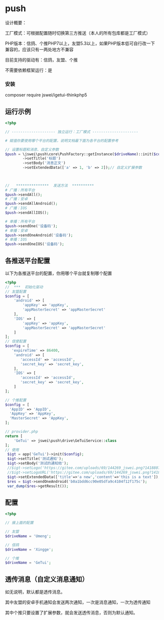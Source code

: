 # push
设计概要：

工厂模式：可根据配置随时切换第三方推送（本人的所有包库都是工厂模式）

PHP版本：信鸽、个推PHP7以上，友盟5.3以上，如果PHP版本低可自行改一下兼容的，应该只有一两处地方不兼容

目前支持的驱动有：信鸽，友盟、个推

不需要依赖框架运行：是

### 安装
composer require jswei/igetui-thinkphp5

## 运行示例


```php
<?php

// -------------------- 独立运行：工厂模式 ---------------------

# 赋值你要使用哪个平台的配置，说明文档最下面为各平台的配置参考

// 设置标题和消息、自定义参数
$push = \jswei\push\core\PushFactory::getInstance($driveName)::init($config)
        ->setTitle('标题')
        ->setBody('消息正文')
        ->setExtendedData(['a' => 1, 'b' => 2]);// 自定义扩展参数

        
        
//   ***************  发送方法  **********   
# 广播：所有平台
$push->sendAll();
# 广播：安卓
$push->sendAllAndroid();
# 广播：IOS
$push->sendAllIOS();

# 单播：所有平台
$push->sendOne('设备码');
# 单播：安卓
$push->sendOneAndroid('设备码');
# 单播：IOS
$push->sendOneIOS('设备码');

```

## 各推送平台配置
以下为各推送平台的配置，你用哪个平台就复制哪个配置
```php
<?php
//  ***  初始化驱动
// 友盟配置
$config = [
    'android' => [
        'appKey' => 'appKey',
        'appMasterSecret' => 'appMasterSecret'
    ],
    'IOS' => [
        'appKey' => 'appKey',
        'appMasterSecret' => 'appMasterSecret'  
    ]
];
// 信使配置
$config = [
   'expireTime' => 86400,
    'android' => [
       'accessId' => 'accessId',
       'secret_key' => 'secret_key',
    ],
    'IOS' => [
       'accessId' => 'accessId',
       'secret_key' => 'secret_key',
    ]
];

// 个推配置
$config = [
  'AppID' => 'AppID',
  'AppKey' => 'AppKey',
  'MasterSecret' => 'AppKey',
];

// provider.php
return [
    'GeTui' => jswei\push\drive\GeTuiService::class
];
// 使用
 $igt = app('GeTui')->init($config);
 $igt->setTitle('测试通知');
 $igt->setBody('测试的通知他');
 //$igt->setLogo('https://gitee.com/uploads/69/144269_jswei.png?1418807117');
 //$igt->setLogoURL('https://gitee.com/uploads/69/144269_jswei.png?1418807117');
 $igt->setExtendedData(['title'=>'a new','content'=>'this is a text']);
 $res = $igt->sendOneAndroid('b0a1bdd6cc90e05dfa9c4104f12f175c');
 var_dump($res->getResult());

```

## 配置
```php
<?php

// 接上面的配置

// 友盟
$driveName = 'Umeng';

// 信鸽
$driveName = 'Xingge';

// 个推
$driveName = 'GeTui';


```

## 透传消息（自定义消息通知）

如无说明，默认都是透传消息。

其中友盟的安卓手机通知会发送两次通知，一次是消息通知，一次为透传通知

其中个推只要设置了扩展参数，就会发送透传消息，否则为默认通知。